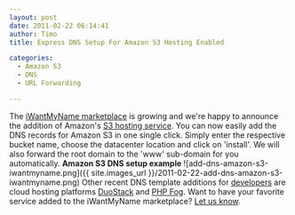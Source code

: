 ```yaml
---
layout: post
date: 2011-02-22 06:14:41
author: Timo
title: Express DNS Setup For Amazon S3 Hosting Enabled

categories:
  - Amazon S3
  - DNS
  - URL Forwarding

---
```


The [iWantMyName marketplace](https://iwantmyname.com/services) is growing and we're happy to announce the addition of Amazon's [S3 hosting service](http://aws.amazon.com/s3/). You can now easily add the DNS records for Amazon S3 in one single click. Simply enter the respective bucket name, choose the datacenter location and click on 'install'. We will also forward the root domain to the 'www' sub-domain for you automatically.
**Amazon S3 DNS setup example**
![add-dns-amazon-s3-iwantmyname.png]({{ site.images_url }}/2011-02-22-add-dns-amazon-s3-iwantmyname.png)
Other recent DNS template additions for [developers](https://iwantmyname.com/services/developer) are cloud hosting platforms [DuoStack](https://iwantmyname.com/services/developer/duostack-custom-domain) and [PHP Fog](https://iwantmyname.com/services/developer/phpfog-custom-domain-setup). Want to have your favorite service added to the iWantMyName marketplace? [Let us know](https://iwantmyname.com/support).
